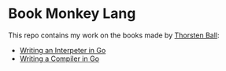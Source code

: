 # Book Monkey Lang

This repo contains my work on the books made by [Thorsten Ball](https://github.com/mrnugget):
- [Writing an Interpeter in Go](https://interpreterbook.com/)
- [Writing a Compiler in Go](https://compilerbook.com/)
